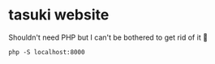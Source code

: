 # tasuki website

Shouldn't need PHP but I can't be bothered to get rid of it :shrug:

	php -S localhost:8000
